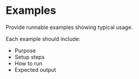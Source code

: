 
# Examples

Provide runnable examples showing typical usage.

Each example should include:
- Purpose
- Setup steps
- How to run
- Expected output
